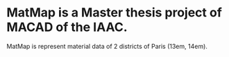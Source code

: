 # MatMap is a Master thesis project of MACAD of the IAAC.

MatMap is represent material data of 2 districts of Paris (13em, 14em).
